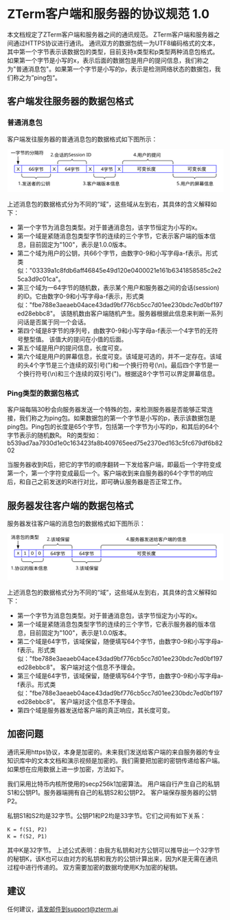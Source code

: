 # ZTerm客户端和服务器的协议规范 1.0

本文档规定了ZTerm客户端和服务器之间的通讯规范。 ZTerm客户端和服务器之间通过HTTPS协议进行通讯。
通讯双方的数据包统一为UTF8编码格式的文本，其中第一个字节表示该数据包的类型，目前支持x类型和p类型两种消息包格式。如果第一个字节是小写的x，表示后面的数据包是用户的提问信息，我们称之为"普通消息包"。如果第一个字节是小写的p，表示是检测网络状态的数据包，我们称之为”ping包“。

## 客户端发往服务器的数据包格式

### 普通消息包

客户端发往服务器的普通消息包的数据格式如下图所示：

![](x0007.svg)

上述消息包的数据格式分为不同的“域”，这些域从左到右，其具体的含义解释如下：
- 第一个字节为消息包类型。对于普通消息包，该字节恒定为小写的x。
- 第一个域是紧随消息包类型字节的连续的三个字节，它表示客户端的版本信息，目前固定为"100"，表示是1.0.0版本。
- 第二个域为用户的公钥，共66个字节，由数字0-9和小写字母a-f表示。形式类似："03339a1c8fdb6aff46845e49d120e0400021e161b6341858585c2e25ca3d9c01ca"。 
- 第三个域为一64字节的随机数，表示某个用户和服务器之间的会话(session)的ID。它由数字0-9和小写字母a-f表示，形式类似："fbe788e3aeaeb04ace43dad9bf776cb5cc7d01ee230bdc7ed0bf197ed28ebbc8"。 该随机数由客户端随机产生。服务器根据此信息来判断一系列问话是否属于同一个会话。
- 第四个域是8字节的序列号，由数字0-9和小写字母a-f表示一个4字节的无符号整型值。 该值大的提问在小值的后面。
- 第五个域是用户的提问信息，长度可变。
- 第六个域是用户的屏幕信息，长度可变。该域是可选的，并不一定存在。该域的头4个字节是三个连续的双引号(")和一个换行符号(\n)。最后四个字节是一个换行符号(\n)和三个连续的双引号(")。根据这8个字节可以界定屏幕信息。


### Ping类型的数据包格式

客户端每隔30秒会向服务器发送一个特殊的包，来检测服务器是否能够正常连接，我们称之为ping包。如果数据包的第一个字节是小写的p，表示该数据包是ping包。Ping包的长度是65个字节，包括第一个字节为小写的p，和其后的64个字节表示的随机数R。 R的类型如：b539ad7aa7930d1e0c163423fa8b409765eed75e2370ed163c5fc679df6b8202

当服务器收到R后，把它的字节的顺序翻转一下发给客户端，即最后一个字符变成第一个，第一个字符变成最后一个。客户端收到来自服务器的64个字节的响应后，和自己之前发送的R进行对比，即可确认服务器是否正常工作。


## 服务器发往客户端的数据包格式

服务器发往客户端的消息包的数据格式如下图所示：

![](x0008.svg)

上述消息包的数据格式分为不同的“域”，这些域从左到右，其具体的含义解释如下：
- 第一个字节为消息包类型。对于普通消息包，该字节恒定为小写的x。
- 第一个域是紧随消息包类型字节的连续的三个字节，它表示服务器的版本信息，目前固定为"100"，表示是1.0.0版本。
- 第二个域是64字节，该域保留，随便填写64个字节，由数字0-9和小写字母a-f表示。形式类似："fbe788e3aeaeb04ace43dad9bf776cb5cc7d01ee230bdc7ed0bf197ed28ebbc8"。 客户端对这个信息不予理会。
- 第三个域是64字节，该域保留，随便填写64个字节，由数字0-9和小写字母a-f表示。形式类似："fbe788e3aeaeb04ace43dad9bf776cb5cc7d01ee230bdc7ed0bf197ed28ebbc8"。 客户端对这个信息不予理会。
- 第四个域是服务器发送给客户端的真正响应，其长度可变。


## 加密问题
通讯采用https协议，本身是加密的。未来我们发送给客户端的来自服务器的专业知识库中的文本文档和演示视频是加密的。我们需要把加密的密钥传递给客户端。如果想在应用数据上进一步加密，方法如下。

我们采用比特币内核所使用的secp256k1加密算法。 用户端自行产生自己的私钥S1和公钥P1。服务器端拥有自己的私钥S2和公钥P2。 客户端保存服务器的公钥P2。

私钥S1和S2均是32字节。公钥P1和P2均是33字节。它们之间有如下关系：
```
K = f(S1, P2)
K = f(S2, P1)
```
其中K是32字节。 上述公式表明：由我方私钥和对方公钥可以推导出一个32字节的秘钥K，该K也可以由对方的私钥和我方的公钥计算出来，因为K是无需在通讯过程中进行传递的。 双方需要加密的数据均使用K为加密的秘钥。

## 建议
任何建议，请发邮件到support@zterm.ai
